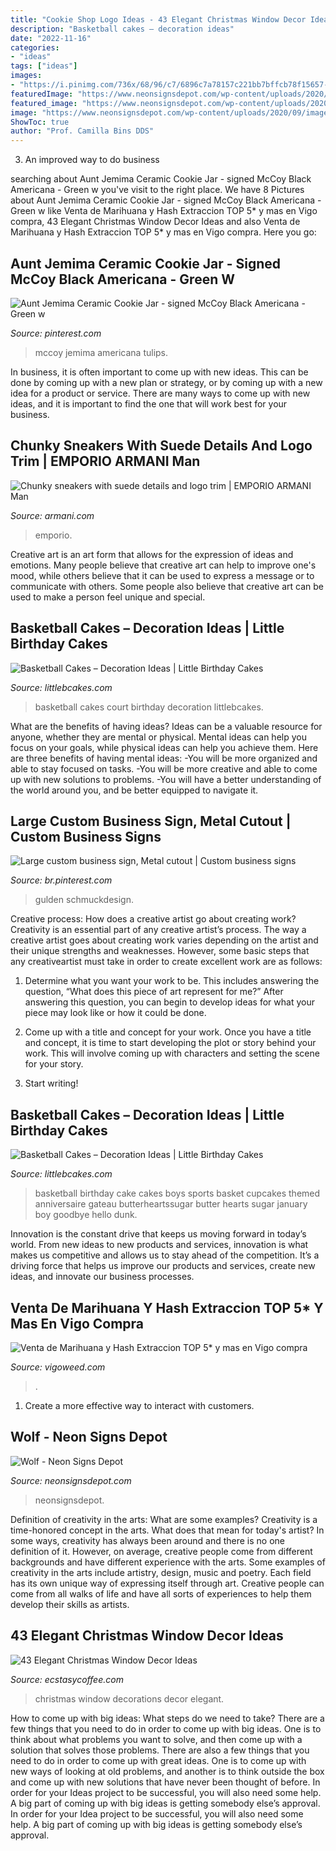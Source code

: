 ```yaml
---
title: "Cookie Shop Logo Ideas - 43 Elegant Christmas Window Decor Ideas"
description: "Basketball cakes – decoration ideas"
date: "2022-11-16"
categories:
- "ideas"
tags: ["ideas"]
images:
- "https://i.pinimg.com/736x/68/96/c7/6896c7a78157c221bb7bffcb78f15657--ceramic-cookie-jar-cookie-jars.jpg"
featuredImage: "https://www.neonsignsdepot.com/wp-content/uploads/2020/09/image-3.jpg"
featured_image: "https://www.neonsignsdepot.com/wp-content/uploads/2020/09/image-3.jpg"
image: "https://www.neonsignsdepot.com/wp-content/uploads/2020/09/image-3.jpg"
ShowToc: true
author: "Prof. Camilla Bins DDS"
---
```



3. An improved way to do business

	

		
searching about Aunt Jemima Ceramic Cookie Jar - signed McCoy Black Americana - Green w you've visit to the right place. We have 8 Pictures about Aunt Jemima Ceramic Cookie Jar - signed McCoy Black Americana - Green w like Venta de Marihuana y Hash Extraccion TOP 5* y mas en Vigo compra, 43 Elegant Christmas Window Decor Ideas and also Venta de Marihuana y Hash Extraccion TOP 5* y mas en Vigo compra. Here you go:
		
    
## Aunt Jemima Ceramic Cookie Jar - Signed McCoy Black Americana - Green W

<img loading=lazy src="https://i.pinimg.com/736x/68/96/c7/6896c7a78157c221bb7bffcb78f15657--ceramic-cookie-jar-cookie-jars.jpg" onerror="this.onerror=null;this.src='https://tse4.mm.bing.net/th?id=OIP.CeEYYVWneCMq_mHsjjpYRwHaK2&amp;pid=15.1';" alt="Aunt Jemima Ceramic Cookie Jar - signed McCoy Black Americana - Green w">

_Source: pinterest.com_

>mccoy jemima americana tulips. 

	

In business, it is often important to come up with new ideas. This can be done by coming up with a new plan or strategy, or by coming up with a new idea for a product or service. There are many ways to come up with new ideas, and it is important to find the one that will work best for your business.

    
## Chunky Sneakers With Suede Details And Logo Trim | EMPORIO ARMANI Man

<img loading=lazy src="https://www.armani.com/variants/images/17411127375637266/A/w960.jpg" onerror="this.onerror=null;this.src='https://tse2.mm.bing.net/th?id=OIP.D6Maj2FYRFE3zqA7zMYWkwHaKa&amp;pid=15.1';" alt="Chunky sneakers with suede details and logo trim | EMPORIO ARMANI Man">

_Source: armani.com_

>emporio. 

	

Creative art is an art form that allows for the expression of ideas and emotions. Many people believe that creative art can help to improve one's mood, while others believe that it can be used to express a message or to communicate with others. Some people also believe that creative art can be used to make a person feel unique and special.

    
## Basketball Cakes – Decoration Ideas | Little Birthday Cakes

<img loading=lazy src="https://www.littlebcakes.com/wp-content/uploads/2014/01/Basketball-Court-Cakes.jpg" onerror="this.onerror=null;this.src='https://tse2.mm.bing.net/th?id=OIP.j-CisJmPFR_oOMoJUBQCTQHaFw&amp;pid=15.1';" alt="Basketball Cakes – Decoration Ideas | Little Birthday Cakes">

_Source: littlebcakes.com_

>basketball cakes court birthday decoration littlebcakes. 

	

What are the benefits of having ideas?
Ideas can be a valuable resource for anyone, whether they are mental or physical. Mental ideas can help you focus on your goals, while physical ideas can help you achieve them. Here are three benefits of having mental ideas: 
-You will be more organized and able to stay focused on tasks. 
-You will be more creative and able to come up with new solutions to problems. 
-You will have a better understanding of the world around you, and be better equipped to navigate it.

    
## Large Custom Business Sign, Metal Cutout | Custom Business Signs

<img loading=lazy src="https://i.pinimg.com/736x/62/33/a5/6233a59241ae7bbfeaae69405c4c1699.jpg" onerror="this.onerror=null;this.src='https://tse4.mm.bing.net/th?id=OIP.6dIusnhPjdKXSGEvywSnIQHaFj&amp;pid=15.1';" alt="Large custom business sign, Metal cutout | Custom business signs">

_Source: br.pinterest.com_

>gulden schmuckdesign. 

	

Creative process: How does a creative artist go about creating work?
Creativity is an essential part of any creative artist’s process. The way a creative artist goes about creating work varies depending on the artist and their unique strengths and weaknesses. However, some basic steps that any creativeartist must take in order to create excellent work are as follows:
1. Determine what you want your work to be. This includes answering the question, “What does this piece of art represent for me?” After answering this question, you can begin to develop ideas for what your piece may look like or how it could be done.

2. Come up with a title and concept for your work. Once you have a title and concept, it is time to start developing the plot or story behind your work. This will involve coming up with characters and setting the scene for your story.

3. Start writing!

    
## Basketball Cakes – Decoration Ideas | Little Birthday Cakes

<img loading=lazy src="http://www.littlebcakes.com/wp-content/uploads/2014/01/Basketball-Cakes-Pictures.jpg" onerror="this.onerror=null;this.src='https://tse4.mm.bing.net/th?id=OIP.dMlOi_CHHogNj1eXQZYniwHaKB&amp;pid=15.1';" alt="Basketball Cakes – Decoration Ideas | Little Birthday Cakes">

_Source: littlebcakes.com_

>basketball birthday cake cakes boys sports basket cupcakes themed anniversaire gateau butterheartssugar butter hearts sugar january boy goodbye hello dunk. 

	

Innovation is the constant drive that keeps us moving forward in today’s world. From new ideas to new products and services, innovation is what makes us competitive and allows us to stay ahead of the competition. It’s a driving force that helps us improve our products and services, create new ideas, and innovate our business processes.

    
## Venta De Marihuana Y Hash Extraccion TOP 5* Y Mas En Vigo Compra

<img loading=lazy src="https://vigoweed.com/wp-content/uploads/2020/09/IMG-20200728-WA0040-768x1024.jpg" onerror="this.onerror=null;this.src='https://tse3.mm.bing.net/th?id=OIP.8q9LX4UQxnUPk7Gdj6gLkQHaJ4&amp;pid=15.1';" alt="Venta de Marihuana y Hash Extraccion TOP 5* y mas en Vigo compra">

_Source: vigoweed.com_

>. 

	

1. Create a more effective way to interact with customers.

    
## Wolf - Neon Signs Depot

<img loading=lazy src="https://www.neonsignsdepot.com/wp-content/uploads/2020/09/image-3.jpg" onerror="this.onerror=null;this.src='https://tse2.mm.bing.net/th?id=OIP.S6R7xYs5xGs9YA4V8YuycAHaKj&amp;pid=15.1';" alt="Wolf - Neon Signs Depot">

_Source: neonsignsdepot.com_

>neonsignsdepot. 

	

Definition of creativity in the arts: What are some examples?
Creativity is a time-honored concept in the arts. What does that mean for today's artist? In some ways, creativity has always been around and there is no one definition of it. However, on average, creative people come from different backgrounds and have different experience with the arts. 
Some examples of creativity in the arts include artistry, design, music and poetry. Each field has its own unique way of expressing itself through art. Creative people can come from all walks of life and have all sorts of experiences to help them develop their skills as artists.

    
## 43 Elegant Christmas Window Decor Ideas

<img loading=lazy src="https://i0.wp.com/www.ecstasycoffee.com/wp-content/uploads/2016/10/Christmas-Window-Decorations-Ideas-6.jpg?resize=750%2C1125" onerror="this.onerror=null;this.src='https://tse3.mm.bing.net/th?id=OIP.p9QxLevwZsBR4oGBi7QKUAHaLH&amp;pid=15.1';" alt="43 Elegant Christmas Window Decor Ideas">

_Source: ecstasycoffee.com_

>christmas window decorations decor elegant. 

	

How to come up with big ideas: What steps do we need to take?
There are a few things that you need to do in order to come up with big ideas. One is to think about what problems you want to solve, and then come up with a solution that solves those problems. There are also a few things that you need to do in order to come up with great ideas. One is to come up with new ways of looking at old problems, and another is to think outside the box and come up with new solutions that have never been thought of before. In order for your Ideas project to be successful, you will also need some help. A big part of coming up with big ideas is getting somebody else’s approval. In order for your Idea project to be successful, you will also need some help. A big part of coming up with big ideas is getting somebody else’s approval.

